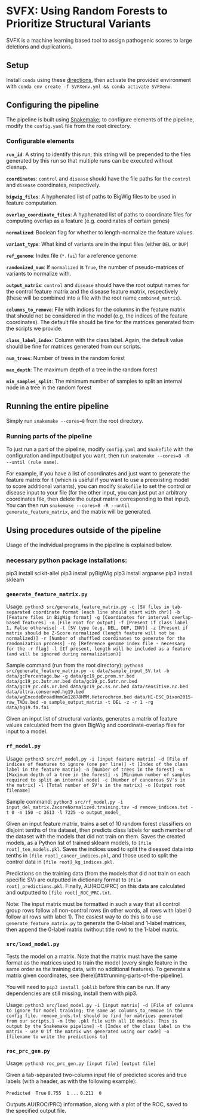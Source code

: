 # SVFX: Using Random Forests to Prioritize Structural Variants

SVFX is a machine learning based tool to assign pathogenic scores to large deletions and duplications.

## Setup

Install `conda` using these [directions](https://docs.conda.io/projects/conda/en/latest/user-guide/install/macos.html), then activate the provided environment with
`conda env create -f SVFXenv.yml && conda activate SVFXenv`.

## Configuring the pipeline

The pipeline is built using [Snakemake](https://snakemake.readthedocs.io/); to configure
elements of the pipeline, modify the `config.yaml` file from the root directory.

### Configurable elements

**`run_id`**: A string to identify this run; this string will be prepended to the files generated by this run
so that multiple runs can be executed without cleanup.

**`coordinates`**: `control` and `disease` should have the file paths for the `control` and `disease` coordinates, respectively.

**`bigwig_files`**: A hyphenated list of paths to BigWig files to be used in
feature computation.

**`overlap_coordinate_files`**: A hyphenated list of paths to coordinate files for computing overlap as a feature (e.g. coordinates of certain genes)

**`normalized`**: Boolean flag for whether to length-normalize the feature values.

**`variant_type`**: What kind of variants are in the input files (either `DEL` or `DUP`)

**`ref_genome`**: Index file (`*.fai`) for a reference genome

**`randomized_num`**: If `normalized` is `True`, the number of pseudo-matrices of variants to normalize with.

**`output_matrix`**: `control` and `disease` should have the root output names for the control feature matrix and the disease feature matrix, respectively (these will be combined into a file with the root name `combined_matrix`).

**`columns_to_remove`**: File with indices for the columns in the feature matrix that should not be considered in the model (e.g. the indices of the
feature coordinates). The default file should be fine for the matrices generated from the scripts we provide.

**`class_label_index`**: Column with the class label. Again, the default value should be fine for matrices generated from our scripts.

**`num_trees`**: Number of trees in the random forest

**`max_depth`**: The maximum depth of a tree in the random forest

**`min_samples_split`**: The minimum number of samples to split an internal node in a tree in the random forest


## Running the entire pipeline

Simply run `snakemake --cores=8` from the root directory.


### Running parts of the pipeline

To just run a part of the pipeline, modify `config.yaml` and `Snakefile` with the configuration and input/output you want, then run `snakemake --cores=8 -R --until (rule name)`.

For example, if you have a list of coordinates and just want to generate the feature matrix for it (which is useful if you want to use a preexisting model to score additional variants), you can modify `Snakefile` to set the control or disease input to your file (for the other input, you can just put an arbitrary coordinates file, then delete the output matrix corresponding to that input). You can then run `snakemake --cores=8 -R --until generate_feature_matrix`, and the matrix will be generated.

## Using procedures outside of the pipeline

Usage of the individual programs in the pipeline is explained below.

### necessary python package installations:
pip3 install scikit-allel
pip3 install pyBigWig
pip3 install argparse
pip3 install sklearn

### `generate_feature_matrix.py`

Usage: `python3 src/generate_feature_matrix.py -c [SV files in tab-separated coordinate format (each line should start with chr)] -b [Feature files in BigWig format] -g [Coordinates for interval overlap-based features] -o [File root for output] -f [Present if class label 1, False otherwise] -t [SV type (e.g. DEL, DUP, INV)] -z [Present if matrix should be Z-Score normalized (length feature will not be normalized)] -r [Number of shuffled coordinates to generate for the randomization process] -rg [Reference genome index file - necessary for the -r flag] -l [If present, length will be included as a feature (and will be ignored during normalization)]`

Sample command (run from the root directory): `python3 src/generate_feature_matrix.py -c data/sample_input_SV.txt -b data/gcPercentage.bw -g data/gc19_pc.prom.nr.bed  data/gc19_pc.3utr.nr.bed data/gc19_pc.5utr.nr.bed data/gc19_pc.cds.nr.bed data/gc19_pc.ss.nr.bed data/sensitive.nc.bed data/ultra.conserved.hg19.bed data/wgEncodeBroadHmmGm12878HMM.Heterochrom.bed data/H1-ESC_Dixon2015-raw_TADs.bed -o sample_output_matrix -t DEL -z -r 1 -rg data/hg19.fa.fai`

Given an input list of structural variants, generates a matrix of feature values calculated from the given BigWig and coordinate-overlap files for input to a model.

### `rf_model.py`

Usage: `python3 src/rf_model.py -i [input feature matrix] -d [File of indices of features to ignore (one per line)] -t [Index of the class label in the feature matrix] -n [Number of trees in the forest] -m [Maximum depth of a tree in the forest] -s [Minimum number of samples required to split an internal node] -c [Number of cancerous SV's in the matrix] -l [Total number of SV's in the matrix] -o [Output root filename]`

Sample command: `python3 src/rf_model.py -i input_del_matrix.ZscoreNormalized.training.tsv -d remove_indices.txt -t 0 -n 150 -c 3613 -l 7225 -o output_model_`

Given an input feature matrix, trains a set of 10 random forest classifiers on disjoint tenths of the dataset, then predicts class labels for each member of the dataset with the models that did not train on them. Saves the created models, as a Python list of trained sklearn models, to `[file root]_ten_models.pkl`. Saves the indices used to split the diseased data into tenths in `[file root]_cancer_indices.pkl`, and those used to split the control data in `[file root]_kg_indices.pkl`.

 Predictions on the training data (from the models that did not train on each specific SV) are outputted in dictionary format to `[file root]_predictions.pkl`. Finally, AU(ROC/PRC) on this data are calculated
 and outputted to `[file root]_ROC_PRC.txt`.

Note: The input matrix must be formatted in such a way that all control group rows follow all non-control rows (in other words, all rows with label 0 follow all rows with label 1). The easiest way to do this is to use `generate_feature_matrix.py` to generate the 0-label and 1-label matrices, then append the 0-label matrix (without title row) to the 1-label matrix.

### `src/load_model.py`

Tests the model on a matrix. Note that the matrix must have the same format as the matrices used to train the model (every single feature in the same order as the training data, with no additional features). To generate a matrix given coordinates, see (here)[###running-parts-of-the-pipeline].

You will need to `pip3 install joblib` before this can be run. If any dependencies are still missing, install them with pip3.

Usage: `python3 src/load_model.py -i [input matrix] -d [File of columns to ignore for model training; the same as columns_to_remove in the config file. remove_inds.txt should be find for matrices generated from our scripts.] -m [the .pkl file with all 10 models. This is output by the Snakemake pipeline] -t [Index of the class label in the matrix - use 0 if the matrix was generated using our code] -o [filename to write the predictions to]`

### `roc_prc_gen.py`

Usage: `python3 roc_prc_gen.py [input file] [output file]`

Given a tab-separated two-column input file of predicted scores and true labels (with a header, as with the following example):

`Predicted	True`
`0.755	1`
`...`
`0.211	0`

Outputs AU(ROC/PRC) information, along with a plot of the ROC, saved to the specified output file.
